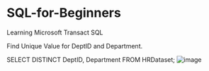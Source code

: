 # SQL-for-Beginners
Learning Microsoft Transact SQL

Find Unique Value for DeptID and Department.

SELECT DISTINCT DeptID, Department FROM HRDataset;
![image](https://github.com/KamwaniAmit/SQL-for-Beginners/assets/142380910/a96f87cc-de52-4f6d-bbdc-4813f0bfcb5a)

